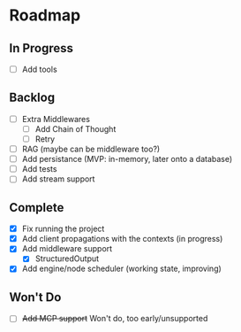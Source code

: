 # Roadmap

## In Progress
- [ ] Add tools

## Backlog
- [ ] Extra Middlewares
    - [ ] Add Chain of Thought
    - [ ] Retry
- [ ] RAG (maybe can be middleware too?)
- [ ] Add persistance (MVP: in-memory, later onto a database)
- [ ] Add tests
- [ ] Add stream support

## Complete
- [x] Fix running the project
- [x] Add client propagations with the contexts (in progress)
- [x] Add middleware support
    - [x] StructuredOutput
- [x] Add engine/node scheduler (working state, improving)

## Won't Do
- [ ] ~~Add MCP support~~ Won't do, too early/unsupported